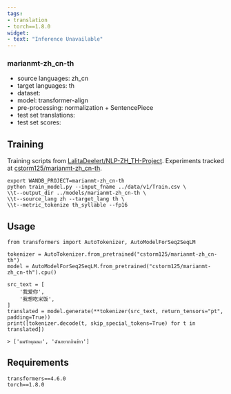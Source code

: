 ```yaml
---
tags:
- translation
- torch==1.8.0
widget:
- text: "Inference Unavailable"
---
```

### marianmt-zh_cn-th
* source languages: zh_cn
* target languages: th
* dataset: 
* model: transformer-align
* pre-processing: normalization + SentencePiece
* test set translations: 
* test set scores: 

## Training

Training scripts from [LalitaDeelert/NLP-ZH_TH-Project](https://github.com/LalitaDeelert/NLP-ZH_TH-Project). Experiments tracked at [cstorm125/marianmt-zh_cn-th](https://wandb.ai/cstorm125/marianmt-zh_cn-th).

```
export WANDB_PROJECT=marianmt-zh_cn-th
python train_model.py --input_fname ../data/v1/Train.csv \
\\t--output_dir ../models/marianmt-zh_cn-th \
\\t--source_lang zh --target_lang th \
\\t--metric_tokenize th_syllable --fp16 
```

## Usage

```
from transformers import AutoTokenizer, AutoModelForSeq2SeqLM
 
tokenizer = AutoTokenizer.from_pretrained("cstorm125/marianmt-zh_cn-th")
model = AutoModelForSeq2SeqLM.from_pretrained("cstorm125/marianmt-zh_cn-th").cpu()

src_text = [
    '我爱你',
    '我想吃米饭',
]
translated = model.generate(**tokenizer(src_text, return_tensors="pt", padding=True))
print([tokenizer.decode(t, skip_special_tokens=True) for t in translated])

> ['ผมรักคุณนะ', 'ฉันอยากกินข้าว']
```

## Requirements
```
transformers==4.6.0
torch==1.8.0
```